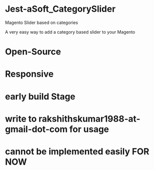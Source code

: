 # Jest-aSoft_CategorySlider
Magento Slider based on categories

A very easy way to add a category based slider to your Magento

# Open-Source
# Responsive
# early build Stage
# write to rakshithskumar1988-at-gmail-dot-com for usage
# cannot be implemented easily FOR NOW
